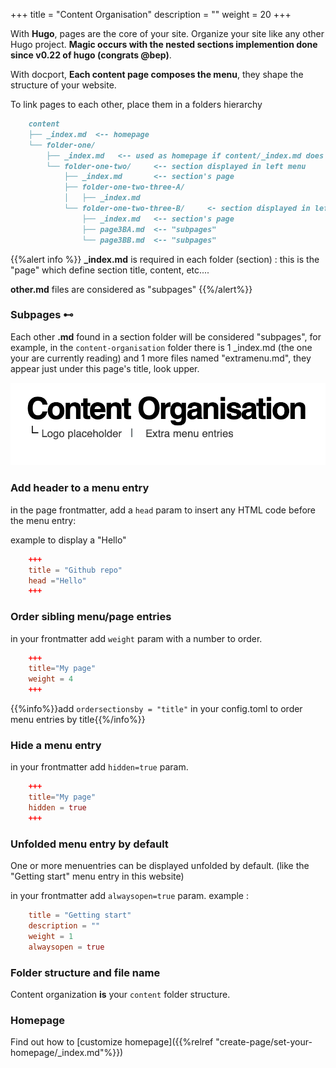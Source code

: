 +++
title = "Content Organisation"
description = ""
weight = 20
+++

With **Hugo**, pages are the core of your site. Organize your site like any other Hugo project. **Magic occurs with the nested sections implemention done since v0.22 of hugo (congrats @bep)**.

With docport, **Each content page composes the menu**, they shape the structure of your website.

To link pages to each other, place them in a folders hierarchy

```md
	content
	├── _index.md  <-- homepage
	└── folder-one/
	    ├── _index.md  	<-- used as homepage if content/_index.md does not exists
	    └── folder-one-two/ 	<-- section displayed in left menu
	        ├── _index.md 		<-- section's page 
	        ├── folder-one-two-three-A/	
	        │   ├── _index.md
	        └── folder-one-two-three-B/ 	<- section displayed in left menu
	            ├── _index.md 	<-- section's page 
	            ├── page3BA.md  <-- "subpages"
	            └── page3BB.md  <-- "subpages"

```


{{%alert info %}}
**_index.md** is required in each folder (section) : this is the "page" which define section title, content, etc....

**other.md** files are considered as "subpages"
{{%/alert%}}

### Subpages ⊷

Each other **.md** found in a section folder will be considered "subpages", for example, in the `content-organisation` folder there is 1 _index.md (the one your are currently reading) and 1 more files named "extramenu.md", they appear just under this page's title, look upper.


![agence](subpages.png?height=80px&classes=border,shadow)

### Add header to a menu entry

in the page frontmatter, add a `head` param to insert any HTML code before the menu entry:

example to display a "Hello"

```toml
	+++
	title = "Github repo"
	head ="Hello"
	+++
```

### Order sibling menu/page entries

in your frontmatter add `weight` param with a number to order.

```toml
	+++
	title="My page"
	weight = 4
	+++
```
{{%info%}}add `ordersectionsby = "title"` in your config.toml to order menu entries by title{{%/info%}}

### Hide a menu entry

in your frontmatter add `hidden=true` param.
```toml
	+++
	title="My page"
	hidden = true
	+++
```

### Unfolded menu entry by default

One or more menuentries can be displayed unfolded by default. (like the "Getting start" menu entry  in this website)

in your frontmatter add `alwaysopen=true` param.
example :

```toml
	title = "Getting start"
	description = ""
	weight = 1
	alwaysopen = true
```

### Folder structure and file name

Content organization **is** your `content` folder structure.


### Homepage

Find out how to [customize homepage]({{%relref "create-page/set-your-homepage/_index.md"%}}) 



